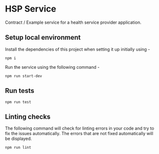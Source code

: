 # HSP Service

Contract / Example service for a health service provider application.

## Setup local environment

Install the dependencies of this project when setting it up initially using -

`npm i`

Run the service using the following command -

`npm run start-dev`

## Run tests

`npm run test`

## Linting checks

The following command will check for linting errors in your code and try to fix the issues automatically.
The errors that are not fixed automatically will be displayed.

`npm run lint`

